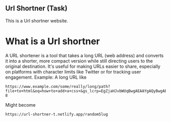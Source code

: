 ## Url Shortner (Task)

This is a Url shortner website.

# What is a Url shortner 
A URL shortener is a tool that takes a long URL (web address) and converts it into a shorter, more compact version while still directing users to the original destination. It's useful for making URLs easier to share, especially on platforms with character limits like Twitter or for tracking user engagement.
Example: A long URL like 

```
https://www.example.com/some/really/long/path?file+to+html&oq=how+to+add+a+css+&gs_lcrp=EgZjaHJvbWUqBwgAEAAYgAQyBwgAEAAYgAQyBggBEEUYOTIHCAIQABiABDIHCAMQABiABDIHCAQQABiABDIHCAUQABiABDIHCAYQABiABDIGCAcQRRg80gEIMzcwMmowajeoAgiwAgE&sourceid=chrome&ie=UTF-8
```

Might become

```
https://url-shortner-t.netlify.app/randomSlug
```
